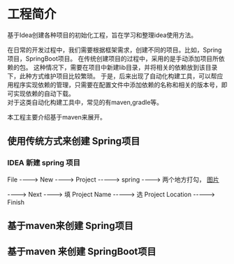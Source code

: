 # 工程简介

 基于Idea创建各种项目的初始化工程，旨在学习和整理idea使用方法。

 在日常的开发过程中，我们需要根据框架需求，创建不同的项目。比如，Spring项目，SpringBoot项目。
 在传统创建项目的过程中，采用的是手动添加项目所依赖的包。
 这种情况下，需要在项目中新建lib目录，并将相关的依赖放到该目录下，此种方式维护项目比较繁琐。
 于是，后来出现了自动化构建工具，可以帮应用程序实现依赖的管理，只需要在配置文件中添加依赖的名称和相关的版本号，即可实现依赖的自动下载。  
 对于这类自动化构建工具中，常见的有maven,gradle等。

 本工程主要介绍基于maven来展开。

## 使用传统方式来创建 Spring项目
 ### IDEA 新建 spring 项目

File ----> New ----> Project -----> spring ----> 两个地方打勾，
[图片](./pics/001.png)

----> Next ----> 填 Project Name -----> 选 Project Location -----> Finish

## 基于maven来创建 Spring项目


## 基于maven 来创建 SpringBoot项目
